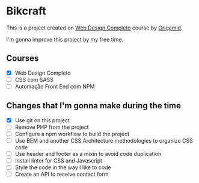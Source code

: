 # Bikcraft

This is a project created on [Web Design Completo](https://www.origamid.com/curso/web-design-completo)
course by [Origamid](https://www.origamid.com).

I'm gonna improve this project by my free time.

## Courses
- [x] Web Design Completo
- [ ] CSS com SASS
- [ ] Automação Front End com NPM

## Changes that I'm gonna make during the time
- [x] Use git on this project
- [ ] Remove PHP from the project
- [ ] Configure a npm workflow to build the project
- [ ] Use BEM and another CSS Architecture methodologies to organize CSS code
- [ ] Use header and footer as a mixin to avoid code duplication
- [ ] Install linter for CSS and Javascript
- [ ] Style the code in the way I like to code
- [ ] Create an API to receive contact form
